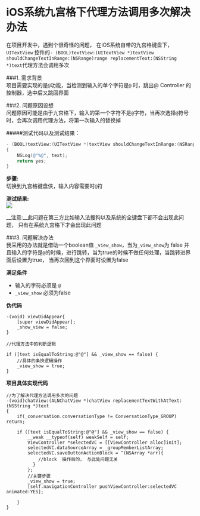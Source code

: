# iOS系统九宫格下代理方法调用多次解决办法  
在项目开发中，遇到个很奇怪的问题， 在iOS系统自带的九宫格键盘下，`UITextView` 控件的`- (BOOL)textView:(UITextView *)textView shouldChangeTextInRange:(NSRange)range replacementText:(NSString *)text`代理方法会调用多次  

###1. 需求背景  
项目需要实现的是`@`功能，当检测到输入的单个字符是`@` 时，跳出@ Controller 的控制器，选中后又跳回界面  

###2. 问题原因设想  
问题原因可能是由于九宫格下，输入的第一个字符不是`@`字符，当再次选择`@`符号时，会再次调用代理方法，将第一次输入的替换掉  

#####测试代码以及测试结果：  

~~~objectivec
- (BOOL)textView:(UITextView *)textView shouldChangeTextInRange:(NSRange)range replacementText:(NSString *)text
{
	NSLog(@"%@", text);
	return yes;
}

~~~
__步骤:__   
	切换到九宫格键盘侠，输入内容需要时`@`符   
 
__测试结果:__  
![](http://ozjlhf9e0.bkt.clouddn.com/2018030115198923675676.png)    

__注意:__此问题在第三方比如输入法搜狗以及系统的全键盘下都不会出现此问题， 只有在系统九宫格下才会出现此问题     

###3. 问题解决办法  
我采用的办法就是借助一个boolean值 `_view_show`，当为`_view_show`为 false 并且输入的字符是`@`的时候，进行跳转，当为true的时候不做任何处理，当跳转进界面后设置为true， 当再次回到这个界面时设置为false   
  
__满足条件__  

* 输入的字符必须是 `@`  
* `_view_show` 必须为false  



__伪代码__  

~~~
-(void) viewDidAppear{
	[super viewDidAppear];
	_show_view = false;
}

//代理方法中的判断逻辑  

if ([text isEqualToString:@"@"] && _view_show == false) {
	//具体的条换逻辑操作  
	_view_show = true;
}
~~~

__项目具体实现代码__  

~~~
//为了解决代理方法调用多次的问题
-(void)chatView:(ALNChatView *)chatView replacementTextWithAtText:(NSString *)text
{
    if(_conversation.conversationType != ConversationType_GROUP) return;
    
    if ([text isEqualToString:@"@"] && _view_show == false) {
        __weak __typeof(self) weakSelf = self;
        ViewController *selectedVC = [[ViewController alloc]init];
        selectedVC.dataSourceArray = _groupMemberListArray;
        selectedVC.saveButtonActionBlock = ^(NSArray *arr){
           	//block  操作后的， 与此处问题无关
          }
        };
        //关键步骤
        _view_show = true;
        [self.navigationController pushViewController:selectedVC animated:YES];
        
    }
}
~~~















		